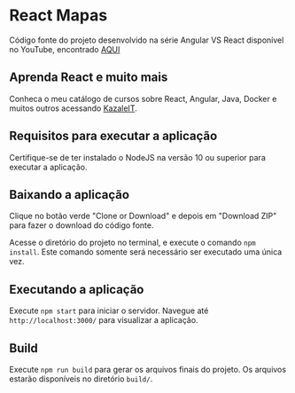 # React Mapas

Código fonte do projeto desenvolvido na série Angular VS React disponível no YouTube, encontrado [AQUI](https://www.youtube.com/watch?v=UT6M8nokyTY&list=PL_J0pcBTAsJ6IGd2a444u4Mum0uXNkb6l)

## Aprenda React e muito mais

Conheca o meu catálogo de cursos sobre React, Angular, Java, Docker e muitos outros acessando [KazaleIT](http://kazale.com).

## Requisitos para executar a aplicação

Certifique-se de ter instalado o NodeJS na versão 10 ou superior para executar a aplicação.

## Baixando a aplicação

Clique no botão verde "Clone or Download" e depois em "Download ZIP" para fazer o download do código fonte.

Acesse o diretório do projeto no terminal, e execute o comando `npm install`. Este comando somente será necessário ser executado uma única vez.

## Executando a aplicação

Execute `npm start` para iniciar o servidor. Navegue até `http://localhost:3000/` para visualizar a aplicação.

## Build

Execute `npm run build` para gerar os arquivos finais do projeto. Os arquivos estarão disponíveis no diretório `build/`.
